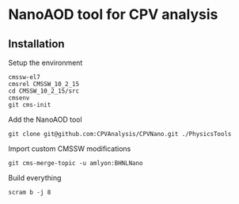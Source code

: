 # NanoAOD tool for CPV analysis

## Installation

Setup the environment

```
cmssw-el7
cmsrel CMSSW_10_2_15
cd CMSSW_10_2_15/src
cmsenv
git cms-init
```

Add the NanoAOD tool

```
git clone git@github.com:CPVAnalysis/CPVNano.git ./PhysicsTools
```

Import custom CMSSW modifications

```
git cms-merge-topic -u amlyon:BHNLNano
```

Build everything
```
scram b -j 8
```

